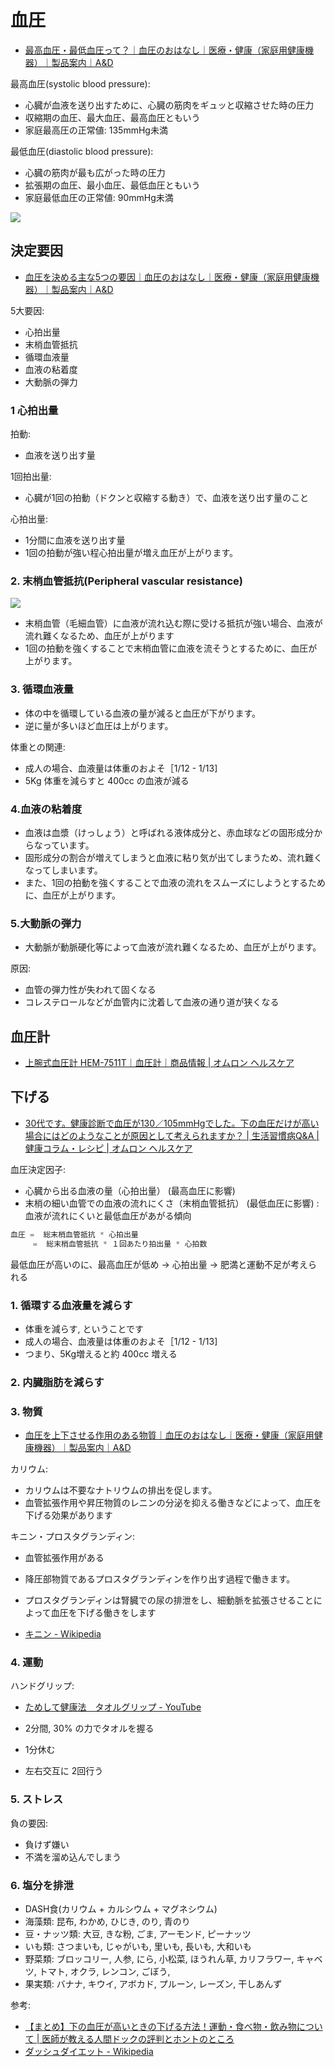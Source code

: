 # 血圧

- [最高血圧・最低血圧って？｜血圧のおはなし｜医療・健康（家庭用健康機器）｜製品案内｜A&D](https://www.aandd.co.jp/adhome/products/hhc/blood_pressure03.html)

最高血圧(systolic blood pressure):

- 心臓が血液を送り出すために、心臓の筋肉をギュッと収縮させた時の圧力
- 収縮期の血圧、最大血圧、最高血圧ともいう
- 家庭最高圧の正常値: 135mmHg未満

最低血圧(diastolic blood pressure):

- 心臓の筋肉が最も広がった時の圧力
- 拡張期の血圧、最小血圧、最低血圧ともいう
- 家庭最低血圧の正常値: 90mmHg未満

![](https://www.aandd.co.jp/adhome/image_products/hhc/blood_pressure08.png)

## 決定要因

- [血圧を決める主な5つの要因｜血圧のおはなし｜医療・健康（家庭用健康機器）｜製品案内｜A&D](https://www.aandd.co.jp/adhome/products/hhc/blood_pressure02.html)

5大要因:

- 心拍出量
- 末梢血管抵抗
- 循環血液量
- 血液の粘着度
- 大動脈の弾力

### 1 心拍出量

拍動:

- 血液を送り出す量

1回拍出量:

- 心臓が1回の拍動（ドクンと収縮する動き）で、血液を送り出す量のこと

心拍出量:

- 1分間に血液を送り出す量
- 1回の拍動が強い程心拍出量が増え血圧が上がります。

### 2. 末梢血管抵抗(Peripheral vascular resistance)

![](https://www.aandd.co.jp/adhome/image_products/hhc/blood_pressure02.png)

- 末梢血管（毛細血管）に血液が流れ込む際に受ける抵抗が強い場合、血液が流れ難くなるため、血圧が上がります
- 1回の拍動を強くすることで末梢血管に血液を流そうとするために、血圧が上がります。

### 3. 循環血液量

- 体の中を循環している血液の量が減ると血圧が下がります。
- 逆に量が多いほど血圧は上がります。

体重との関連:

- 成人の場合、血液量は体重のおよそ［1/12 - 1/13]
- 5Kg 体重を減らすと 400cc の血液が減る

### 4.血液の粘着度

- 血液は血漿（けっしょう）と呼ばれる液体成分と、赤血球などの固形成分からなっています。
- 固形成分の割合が増えてしまうと血液に粘り気が出てしまうため、流れ難くなってしまいます。
- また、1回の拍動を強くすることで血液の流れをスムーズにしようとするために、血圧が上がります。

### 5.大動脈の弾力

- 大動脈が動脈硬化等によって血液が流れ難くなるため、血圧が上がります。

原因:

- 血管の弾力性が失われて固くなる
- コレステロールなどが血管内に沈着して血液の通り道が狭くなる

## 血圧計

- [上腕式血圧計 HEM-7511T｜血圧計｜商品情報 | オムロン ヘルスケア](https://www.healthcare.omron.co.jp/product/hem/hem-7511t.html)

## 下げる

- [30代です。健康診断で血圧が130／105mmHgでした。下の血圧だけが高い場合にはどのようなことが原因として考えられますか？ | 生活習慣病Q&A | 健康コラム・レシピ | オムロン ヘルスケア](https://www.healthcare.omron.co.jp/resource/column/qa/99.html)

血圧決定因子:

- 心臓から出る血液の量（心拍出量） (最高血圧に影響)
- 末梢の細い血管での血液の流れにくさ（末梢血管抵抗） (最低血圧に影響) : 血液が流れにくいと最低血圧があがる傾向

~~~py
血圧 =  総末梢血管抵抗 * 心拍出量 
     =  総末梢血管抵抗 * １回あたり拍出量 * 心拍数
~~~

最低血圧が高いのに、最高血圧が低め -> 心拍出量 -> 肥満と運動不足が考えられる

### 1. 循環する血液量を減らす

- 体重を減らす, ということです
- 成人の場合、血液量は体重のおよそ［1/12 - 1/13]
- つまり、5Kg増えると約 400cc 増える

### 2. 内臓脂肪を減らす


### 3. 物質

- [血圧を上下させる作用のある物質｜血圧のおはなし｜医療・健康（家庭用健康機器）｜製品案内｜A&D](https://www.aandd.co.jp/adhome/products/hhc/blood_pressure08.html)

カリウム:

- カリウムは不要なナトリウムの排出を促します。
- 血管拡張作用や昇圧物質のレニンの分泌を抑える働きなどによって、血圧を下げる効果があります

キニン・プロスタグランディン:

- 血管拡張作用がある
- 降圧部物質であるプロスタグランディンを作り出す過程で働きます。
- プロスタグランディンは腎臓での尿の排泄をし、細動脈を拡張させることによって血圧を下げる働きをします

- [キニン - Wikipedia](https://ja.wikipedia.org/wiki/%E3%82%AD%E3%83%8B%E3%83%B3)


### 4. 運動

ハンドグリップ:

- [ためして健康法　タオルグリップ - YouTube](https://www.youtube.com/watch?v=sW5qMXsmRyI)

- 2分間, 30% の力でタオルを握る
- 1分休む
- 左右交互に 2回行う

### 5. ストレス

負の要因:

- 負けず嫌い
- 不満を溜め込んでしまう

### 6. 塩分を排泄


- DASH食(カリウム + カルシウム + マグネシウム)
- 海藻類: 昆布, わかめ, ひじき, のり, 青のり
- 豆・ナッツ類: 大豆, きな粉, ごま, アーモンド, ピーナッツ
- いも類: さつまいも, じゃがいも, 里いも, 長いも, 大和いも
- 野菜類: ブロッコリー, 人参, にら, 小松菜, ほうれん草, カリフラワー, キャベツ, トマト, オクラ, レンコン, ごぼう,
- 果実類: バナナ, キウイ, アボカド, プルーン, レーズン, 干しあんず

参考:

- [【まとめ】下の血圧が高いときの下げる方法！運動・食べ物・飲み物について | 医師が教える人間ドックの評判とホントのところ](https://medical-checkup.biz/archives/4978)
- [ダッシュダイエット - Wikipedia](https://ja.wikipedia.org/wiki/%E3%83%80%E3%83%83%E3%82%B7%E3%83%A5%E3%83%80%E3%82%A4%E3%82%A8%E3%83%83%E3%83%88)
